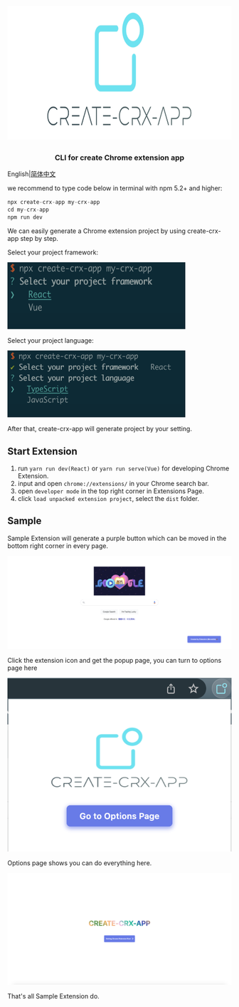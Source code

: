 <h1 align="center"><img height="300" src="https://raw.githubusercontent.com/Jcanno/images/master/create-crx-app/create-crx-app.png" /><br> </h1>

<h3 align="center">CLI for create Chrome extension app</h3>

English|[简体中文](https://github.com/Jcanno/create-crx-app/blob/main/README.zh-CN.md)

we recommend to type code below in terminal with npm 5.2+ and higher:

```js
npx create-crx-app my-crx-app
cd my-crx-app
npm run dev
```

We can easily generate a Chrome extension project by using create-crx-app step by step.

Select your project framework:

<img height="150" width="400" src="https://raw.githubusercontent.com/Jcanno/images/master/create-crx-app/framework.png" />

Select your project language:

<img height="150" width="400" src="https://raw.githubusercontent.com/Jcanno/images/master/create-crx-app/lang.png" />

After that, create-crx-app will generate project by your setting.

## Start Extension

1. run `yarn run dev(React)` or `yarn run serve(Vue)` for developing Chrome Extension.
2. input and open `chrome://extensions/` in your Chrome search bar.
3. open `developer mode` in the top right corner in Extensions Page.
4. click `load unpacked extension project`, select the `dist` folder.

## Sample

Sample Extension will generate a purple button which can be moved in the bottom right corner in every page.

<img src="https://raw.githubusercontent.com/Jcanno/images/master/create-crx-app/content.png" />

Click the extension icon and get the popup page, you can turn to options page here

<img src="https://raw.githubusercontent.com/Jcanno/images/master/create-crx-app/popup.png" />

Options page shows you can do everything here.

<img src="https://raw.githubusercontent.com/Jcanno/images/master/create-crx-app/options.png" />

That's all Sample Extension do.
